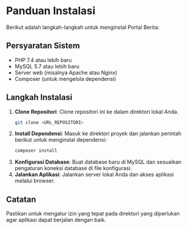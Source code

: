 # Panduan Instalasi

Berikut adalah langkah-langkah untuk menginstal Portal Berita:

## Persyaratan Sistem
- PHP 7.4 atau lebih baru
- MySQL 5.7 atau lebih baru
- Server web (misalnya Apache atau Nginx)
- Composer (untuk mengelola dependensi)

## Langkah Instalasi
1. **Clone Repositori**: Clone repositori ini ke dalam direktori lokal Anda.
   ```bash
   git clone <URL_REPOSITORI>
   ```
2. **Install Dependensi**: Masuk ke direktori proyek dan jalankan perintah berikut untuk menginstal dependensi:
   ```bash
   composer install
   ```
3. **Konfigurasi Database**: Buat database baru di MySQL dan sesuaikan pengaturan koneksi database di file konfigurasi.
4. **Jalankan Aplikasi**: Jalankan server lokal Anda dan akses aplikasi melalui browser.

## Catatan
Pastikan untuk mengatur izin yang tepat pada direktori yang diperlukan agar aplikasi dapat berjalan dengan baik. 